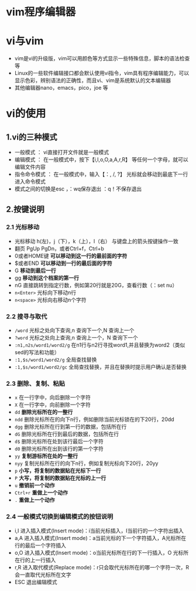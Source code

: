 # vim程序编辑器

# vi与vim

* vim是vi的升级版，vim可以用颜色等方式显示一些特殊信息，脚本的语法检查等
* Linux的一些软件编辑接口都会默认使用vi指令，vim具有程序编辑能力，可以显示色彩，辨别语法的正确性，而且vi、vim是系统默认的文本编辑器
* 其他编辑器nano，emacs，pico，joe 等　
# vi的使用

## 1.vi的三种模式
* 一般模式 ： vi直接打开文件就是一般模式
* 编辑模式 ： 在一般模式中，按下【i,I,o,O,a,A,r,R】 等任何一个字母，就可以编辑文件内容
* 指令命令模式 ： 在一般模式中，输入【：, /, ?】 光标就会移动到最底下一行进入命令模式
* 模式之间的切换是esc ，：wq保存退出 ：q！不保存退出

## 2.按键说明

### 2.1 光标移动
* 光标移动 h(左)，j（下），k（上），l（右） 与键盘上的箭头按键操作一致
* 翻页 PgUp PgDn，或者Ctrl+f，Ctrl+b
* 0或者HOME键 **可以移动到这一行的最前面的字符**
* $或者END  **可以移动到一行的最后面的字符**
* G **移动到最后一行**
* gg **移动到这个档案的第一行**
* nG 直接跳转到指定行数，例如第20行就是20G，查看行数（：set nu）
* `n<Enter>` 光标向下移动n行
* `n<space>` 光标向右移动n个字符

### 2.2 搜寻与取代
* `/word` 光标之处向下查询,n 查询下一个,N 查询上一个
* `?word` 光标之处向上查询,n 查询上一个，N 查询下一个
* `:n1,n2s/word1/word2/g`  在n1行与n2行寻找word1,并且替换为word2（类似sed的写法和功能）
* `:1,$s/word1/word2/g` 全局查找替换
* `:1,$s/word1/word2/gc` 全局查找替换，并且在替换时提示用户确认是否替换
### 2.3 删除、复制、粘贴
* `x` 在一行字中，向后删除一个字符
* `X` 在一行字中，向前删除一个字符
* `dd` **删除光标所在的一整行**
* `ndd` 删除光标所在的向下n行，例如删除当前光标锁在的下20行，20dd
* `dgg` 删除光标所在行到第一行的数据，包括所在行
* `dG` 删除光标所在行到最后的数据，包括所在行
* `d$` 删除光标所在处到该行最后一个字符
* `d0` 删除光标所在出到该行的第一个字符
* `yy` **复制游标所在处的一整行** 
* `nyy` 复制光标所在行的向下n行，例如复制光标向下20行，20yy
* `p` **小写，将复制的数据贴在光标下一行**
* `P` **大写，将复制的数据贴在光标的上一行**
* `u` **撤销前一个动作**
* `Ctrl+r` **重做上一个动作**
*  `.` **重做上一个动作**
### 2.4 一般模式切换到编辑模式的按钮说明
* i,I  进入插入模式(Insert mode)：i当前光标插入，I当前行的一个字符出插入
* a,A  进入插入模式(Insert mode)：a当前光标的下一个字符插入，A光标所在行的最后一个字符插入
* o,O  进入插入模式(Insert mode)：o当前光标所在行的下一行插入，O 光标所在行的上一行插入
* r,R  进入取代模式(Replace mode)：r只会取代光标所在的哪一个字符一次，R会一直取代光标所在文字
* ESC 退出编辑模式

